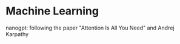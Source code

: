 # Machine Learning

nanogpt:        following the paper "Attention Is All You Need" and Andrej Karpathy
